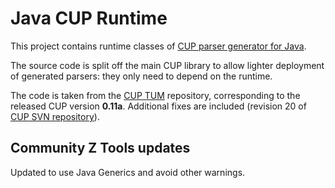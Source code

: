 # Java CUP Runtime

This project contains runtime classes of [CUP parser generator for Java][cup-tum].

The source code is split off the main CUP library to allow lighter deployment
of generated parsers: they only need to depend on the runtime.

The code is taken from the [CUP TUM][cup-tum] repository, corresponding to the
released CUP version **0.11a**. Additional fixes are included (revision 20 of
[CUP SVN repository][cup-svn]).

[cup-tum]: http://www2.cs.tum.edu/projects/cup/
[cup-svn]: https://www2.in.tum.de/repos/cup/develop/

## Community Z Tools updates

Updated to use Java Generics and avoid other warnings.
